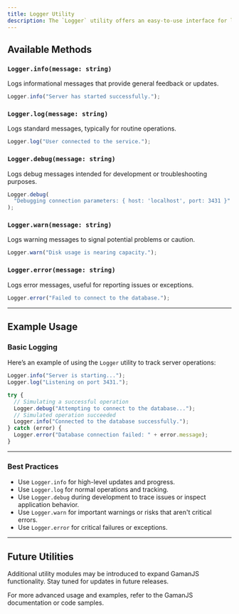 ```yaml
---
title: Logger Utility
description: The `Logger` utility offers an easy-to-use interface for logging messages at different levels of severity.
---
```


## Available Methods

### `Logger.info(message: string)`

Logs informational messages that provide general feedback or updates.

```ts
Logger.info("Server has started successfully.");
```

### `Logger.log(message: string)`

Logs standard messages, typically for routine operations.

```ts
Logger.log("User connected to the service.");
```

### `Logger.debug(message: string)`

Logs debug messages intended for development or troubleshooting purposes.

```ts
Logger.debug(
  "Debugging connection parameters: { host: 'localhost', port: 3431 }"
);
```

### `Logger.warn(message: string)`

Logs warning messages to signal potential problems or caution.

```ts
Logger.warn("Disk usage is nearing capacity.");
```

### `Logger.error(message: string)`

Logs error messages, useful for reporting issues or exceptions.

```ts
Logger.error("Failed to connect to the database.");
```

---

## Example Usage

### Basic Logging

Here’s an example of using the `Logger` utility to track server operations:

```ts
Logger.info("Server is starting...");
Logger.log("Listening on port 3431.");

try {
  // Simulating a successful operation
  Logger.debug("Attempting to connect to the database...");
  // Simulated operation succeeded
  Logger.info("Connected to the database successfully.");
} catch (error) {
  Logger.error("Database connection failed: " + error.message);
}
```

---

### Best Practices

- Use `Logger.info` for high-level updates and progress.
- Use `Logger.log` for normal operations and tracking.
- Use `Logger.debug` during development to trace issues or inspect application behavior.
- Use `Logger.warn` for important warnings or risks that aren't critical errors.
- Use `Logger.error` for critical failures or exceptions.

---

## Future Utilities

Additional utility modules may be introduced to expand GamanJS functionality. Stay tuned for updates in future releases.

For more advanced usage and examples, refer to the GamanJS documentation or code samples.
